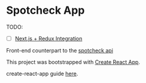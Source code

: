 # Spotcheck App

TODO:
- [ ] [Next.js + Redux Integration](https://medium.com/front-end-hacking/next-js-redux-integration-3ab1a9ca5e1d) 

Front-end counterpart to the [spotcheck api](https://github.com/ChrisMLee/spotcheck-api)

This project was bootstrapped with [Create React App](https://github.com/facebookincubator/create-react-app).

create-react-app guide [here](https://github.com/facebookincubator/create-react-app/blob/master/packages/react-scripts/template/README.md).
